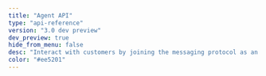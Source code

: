 ```yaml
---
title: "Agent API"
type: "api-reference"
version: "3.0 dev preview"
dev_preview: true
hide_from_menu: false
desc: "Interact with customers by joining the messaging protocol as an agent."
color: "#ee5201"
---
```

